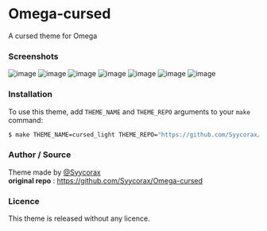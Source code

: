 # Omega-cursed
A cursed theme for Omega

### Screenshots
![image](screenshots/home1.png)
![image](screenshots/home2.png)
![image](screenshots/calculation.png)
![image](screenshots/graph.png)
![image](screenshots/python.png)
![image](screenshots/atomic.png)
![image](screenchots/settings.png)

### Installation
To use this theme, add `THEME_NAME` and `THEME_REPO` arguments to your `make` command:
```bash
$ make THEME_NAME=cursed_light THEME_REPO="https://github.com/Syycorax/Omega-cursed"
```

### Author / Source
Theme made by [@Syycorax](https://github.com/Syycorax)
<br>
**original repo** : https://github.com/Syycorax/Omega-cursed

### Licence
This theme is released without any licence.
